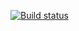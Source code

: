 [![Build status](https://ci.appveyor.com/api/projects/status/6py802erlqjve8pf?svg=true)](https://ci.appveyor.com/project/larinasof/carddeliverydate)